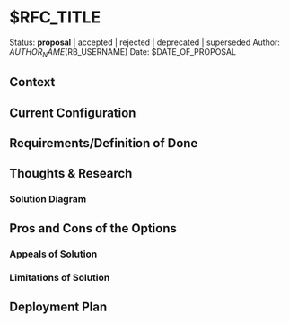 # $RFC_TITLE
Status: **proposal** | accepted | rejected | deprecated | superseded
Author: $AUTHOR_NAME ($RB_USERNAME)
Date: $DATE_OF_PROPOSAL

<!--- THESE ARE SUGGESTED TITLES YOU CAN ADAPT THEM AS NEEDS CHANGE -->

## Context 

## Current Configuration 

## Requirements/Definition of Done

## Thoughts & Research

### Solution Diagram

## Pros and Cons of the Options

### Appeals of Solution

### Limitations of Solution

## Deployment Plan
